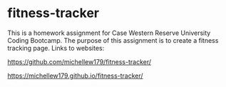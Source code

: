 # fitness-tracker

This is a homework assignment for Case Western Reserve University Coding Bootcamp. The purpose of this assignment is to create a fitness tracking page.
Links to websites:

https://github.com/michellew179/fitness-tracker/

https://michellew179.github.io/fitness-tracker/

